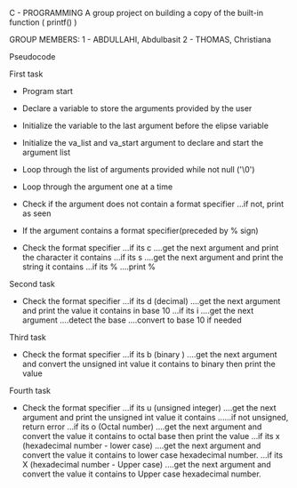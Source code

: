 C - PROGRAMMING
A group project on building a copy of the built-in function ( printf() )

GROUP MEMBERS:
1 - ABDULLAHI, Abdulbasit
2 - THOMAS, Christiana

Pseudocode

First task
- Program start
- Declare a variable to store the arguments provided by the user
- Initialize the variable to the last argument before the elipse variable

- Initialize the va_list and va_start argument to declare and start the argument list
- Loop through the list of arguments provided while not null ('\0')
- Loop through the argument one at a time
- Check if the argument does not contain a format specifier
...if not, print as seen
- If the argument contains a format specifier(preceded by % sign)
- Check the format specifier
...if its c
....get the next argument and print the character it contains
...if its s
....get the next argument and print the string it contains
...if its %
....print %

Second task
- Check the format specifier
...if its d (decimal)
....get the next argument and print the value it contains in base 10
...if its i
....get the next argument
....detect the base
....convert to base 10 if needed

Third task
- Check the format specifier
...if its b (binary )
....get the next argument and convert the unsigned int value it contains to binary then print the value

Fourth task
- Check the format specifier
...if its u (unsigned integer)
....get the next argument and print the unsigned int value it contains
......if not unsigned, return error
...if its o (Octal number)
....get the next argument and convert the value it contains to octal base then print the value
...if its x (hexadecimal number - lower case)
....get the next argument and convert the value it contains to lower case hexadecimal number.
...if its X (hexadecimal number - Upper case)
....get the next argument and convert the value it contains to Upper case hexadecimal number.
